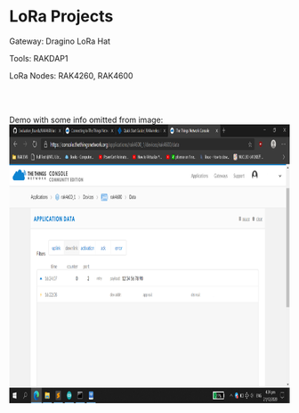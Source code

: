 # LoRa Projects

Gateway:
Dragino LoRa Hat

Tools:
RAKDAP1

LoRa Nodes:
RAK4260, RAK4600

<br/>



<br/>

Demo with some info omitted from image: <br/>
<img src="https://github.com/LawZHRobin/Projects/raw/main/LoRa/LoRa.png" width="750" height="500"> <br/>
